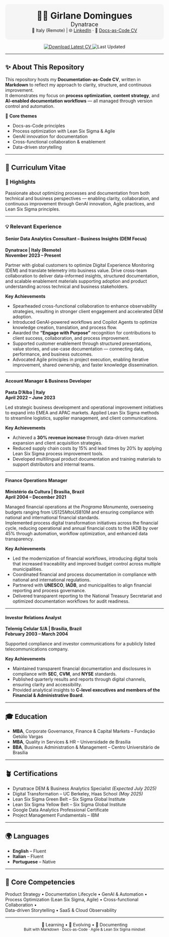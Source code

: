 <!-- ========================================================= -->
<!-- 📘 Girlane Domingues – Documentation-as-Code CV           -->
<!-- ========================================================= -->

<p align="center" style="background:#f5f5f5;padding:20px;border-radius:10px;">
  <b style="font-size:28px;">👩‍💻 Girlane Domingues</b><br/>
  <span style="font-size:18px;">Dynatrace</span><br/>
  <span>📍 Italy (Remote) | 🌐 <a href="https://www.linkedin.com/in/girlane-domingues/">LinkedIn</a> ·
     🔗 <a href="https://github.com/GirlaneSD/gi-cv">Docs-as-Code CV</a>
  </span><br/>
 </p>

<p align="center">
  <a href="https://github.com/GirlaneSD/gi-cv/releases/latest/download/Girlane_Domingues_CV.pdf">
    <img src="https://img.shields.io/badge/Download%20Latest%20CV-PDF-blue?style=flat-square&logo=adobeacrobatreader" alt="Download Latest CV">
  </a>
  <img src="https://img.shields.io/github/last-commit/GirlaneSD/gi-cv?label=Last%20Updated&style=flat-square" alt="Last Updated">
</p>

---

## ✨ About This Repository

This repository hosts my **Documentation-as-Code CV**, written in **Markdown** to reflect my approach to clarity, structure, and continuous improvement.  
It demonstrates my focus on **process optimization**, **content strategy**, and **AI-enabled documentation workflows** — all managed through version control and automation.

🧩 **Core themes**
- Docs-as-Code principles  
- Process optimization with Lean Six Sigma & Agile  
- GenAI innovation for documentation  
- Cross-functional collaboration & enablement  
- Data-driven storytelling  

---

## 💼 Curriculum Vitae

### 🧭 Highlights
Passionate about optimizing processes and documentation from both technical and business perspectives — enabling clarity, collaboration, and continuous improvement through GenAI innovation, Agile practices, and Lean Six Sigma principles.

---

### 💡 Relevant Experience

#### **Senior Data Analytics Consultant – Business Insights (DEM Focus)**  
**Dynatrace | Italy (Remote)**  
**November 2023 – Present**

Partner with global customers to optimize Digital Experience Monitoring (DEM) and translate telemetry into business value. Drive cross-team collaboration to deliver data-informed insights, structured documentation, and scalable enablement materials supporting adoption and product understanding across technical and business stakeholders.

**Key Achievements**
- Spearheaded cross-functional collaboration to enhance observability strategies, resulting in stronger client engagement and accelerated DEM adoption.  
- Introduced GenAI-powered workflows and Copilot Agents to optimize knowledge creation, translation, and process flow.  
- Awarded the **“Engage with Purpose”** recognition for contributions to client success, collaboration, and process improvement.  
- Supported customer enablement through structured presentations, value stories, and use-case documentation — connecting data, performance, and business outcomes.  
- Advocated Agile principles in project execution, enabling iterative improvement, shared ownership, and faster knowledge dissemination.  

---

#### **Account Manager & Business Developer**  
**Pasta D’Alba | Italy**  
**April 2022 – June 2023**

Led strategic business development and operational improvement initiatives to expand into EMEA and APAC markets. Applied Lean Six Sigma methods to streamline logistics, supplier management, and client communications.

**Key Achievements**
- Achieved a **30% revenue increase** through data-driven market expansion and client acquisition strategies.  
- Reduced supply chain costs by 15% and lead times by 20% by applying Lean Six Sigma process improvement tools.  
- Developed multilingual product documentation and training materials to support distributors and internal teams.  

---

#### **Finance Operations Manager**  
**Ministério da Cultura | Brasília, Brazil**  
**April 2004 – December 2021**

Managed financial operations at the *Programa Monumenta*, overseeing budgets ranging from US$125M to US$810M and ensuring compliance with national and international financial standards.  
Implemented process digital transformation initiatives across the financial cycle, reducing operational and annual financial costs to the IADB by over 45% through automation, workflow optimization, and enhanced data transparency.  

**Key Achievements**
- Led the modernization of financial workflows, introducing digital tools that increased traceability and improved budget control across multiple municipalities.  
- Coordinated financial and process documentation in compliance with national and international regulations.  
- Partnered with **UNESCO**, **IADB**, and municipalities to align financial reporting and process governance.  
- Delivered transparent reporting to the National Treasury Secretariat and optimized documentation workflows for audit readiness.  

---

#### **Investor Relations Analyst**  
**Telemig Celular S/A | Brasília, Brazil**  
**February 2003 – March 2004**

Supported compliance and investor communications for a publicly listed telecommunications company.  

**Key Achievements**
- Maintained transparent financial documentation and disclosures in compliance with **SEC**, **CVM**, and **NYSE** standards.  
- Published quarterly results and reports through digital channels, ensuring clarity and accessibility.  
- Provided analytical insights to **C-level executives and members of the Financial & Administrative Board**.  

---

## 🎓 Education

- **MBA**, Corporate Governance, Finance & Capital Markets – Fundação Getúlio Vargas  
- **MBA**, Quality in Services & HR – Universidade de Brasília  
- **BBA**, Business Administration & Management – Centro Universitário de Brasília  

---

## 🪴 Certifications

- Dynatrace DEM & Business Analytics Specialist *(Expected July 2025)*  
- Digital Transformation – UC Berkeley, Haas School *(May 2025)*  
- Lean Six Sigma Green Belt – Six Sigma Global Institute  
- Lean Six Sigma Yellow Belt – Six Sigma Global Institute  
- Google Data Analytics Professional Certificate  
- Project Management Fundamentals – IBM  

---

## 🌍 Languages

- **English** – Fluent  
- **Italian** – Fluent  
- **Portuguese** – Native  

---

## 🧠 Core Competencies

Product Strategy • Documentation Lifecycle • GenAI & Automation •  
Process Optimization (Lean Six Sigma, Agile) • Cross-functional Collaboration •  
Data-driven Storytelling • SaaS & Cloud Observability  

---

<p align="center">
  🧠 Learning • 🔁 Evolving • 📝 Documenting<br/>
  <sub>Built with Markdown · Docs-as-Code · Agile & Lean Six Sigma mindset</sub>
</p>
